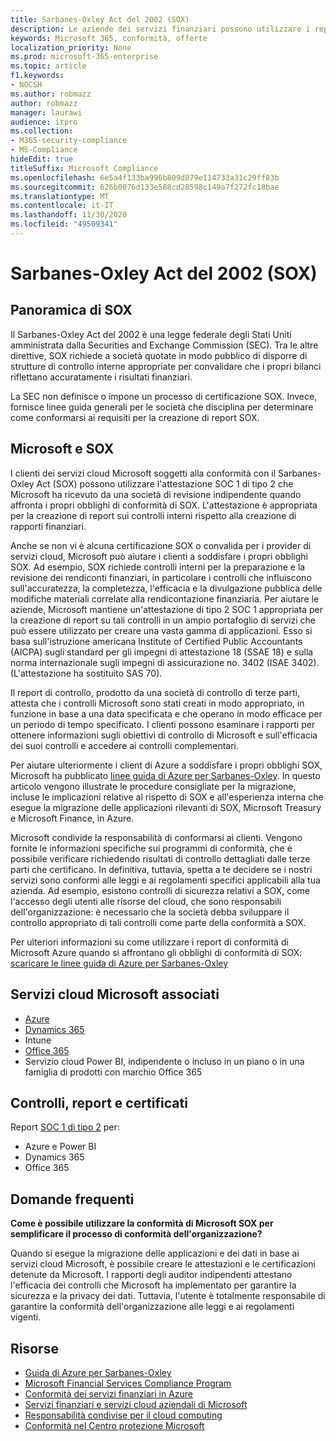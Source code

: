 ```yaml
---
title: Sarbanes-Oxley Act del 2002 (SOX)
description: Le aziende dei servizi finanziari possono utilizzare i report di conformità di Microsoft per soddisfare la conformità con l'Sarbanes-Oxley Act.
keywords: Microsoft 365, conformità, offerte
localization_priority: None
ms.prod: microsoft-365-enterprise
ms.topic: article
f1.keywords:
- NOCSH
ms.author: robmazz
author: robmazz
manager: laurawi
audience: itpro
ms.collection:
- M365-security-compliance
- MS-Compliance
hideEdit: true
titleSuffix: Microsoft Compliance
ms.openlocfilehash: 6e5a4f133ba996b809d879e114733a31c29ff83b
ms.sourcegitcommit: 626b0076d133e588cd28598c149a7f272fc18bae
ms.translationtype: MT
ms.contentlocale: it-IT
ms.lasthandoff: 11/30/2020
ms.locfileid: "49509341"
---
```

# <a name="sarbanes-oxley-act-of-2002-sox"></a>Sarbanes-Oxley Act del 2002 (SOX)

## <a name="sox-overview"></a>Panoramica di SOX

Il Sarbanes-Oxley Act del 2002 è una legge federale degli Stati Uniti amministrata dalla Securities and Exchange Commission (SEC). Tra le altre direttive, SOX richiede a società quotate in modo pubblico di disporre di strutture di controllo interne appropriate per convalidare che i propri bilanci riflettano accuratamente i risultati finanziari.

La SEC non definisce o impone un processo di certificazione SOX. Invece, fornisce linee guida generali per le società che disciplina per determinare come conformarsi ai requisiti per la creazione di report SOX.

## <a name="microsoft-and-sox"></a>Microsoft e SOX

I clienti dei servizi cloud Microsoft soggetti alla conformità con il Sarbanes-Oxley Act (SOX) possono utilizzare l'attestazione SOC 1 di tipo 2 che Microsoft ha ricevuto da una società di revisione indipendente quando affronta i propri obblighi di conformità di SOX. L'attestazione è appropriata per la creazione di report sui controlli interni rispetto alla creazione di rapporti finanziari.

Anche se non vi è alcuna certificazione SOX o convalida per i provider di servizi cloud, Microsoft può aiutare i clienti a soddisfare i propri obblighi SOX. Ad esempio, SOX richiede controlli interni per la preparazione e la revisione dei rendiconti finanziari, in particolare i controlli che influiscono sull'accuratezza, la completezza, l'efficacia e la divulgazione pubblica delle modifiche materiali correlate alla rendicontazione finanziaria. Per aiutare le aziende, Microsoft mantiene un'attestazione di tipo 2 SOC 1 appropriata per la creazione di report su tali controlli in un ampio portafoglio di servizi che può essere utilizzato per creare una vasta gamma di applicazioni. Esso si basa sull'istruzione americana Institute of Certified Public Accountants (AICPA) sugli standard per gli impegni di attestazione 18 (SSAE 18) e sulla norma internazionale sugli impegni di assicurazione no. 3402 (ISAE 3402). (L'attestazione ha sostituito SAS 70).

Il report di controllo, prodotto da una società di controllo di terze parti, attesta che i controlli Microsoft sono stati creati in modo appropriato, in funzione in base a una data specificata e che operano in modo efficace per un periodo di tempo specificato. I clienti possono esaminare i rapporti per ottenere informazioni sugli obiettivi di controllo di Microsoft e sull'efficacia dei suoi controlli e accedere ai controlli complementari.

Per aiutare ulteriormente i client di Azure a soddisfare i propri obblighi SOX, Microsoft ha pubblicato [linee guida di Azure per Sarbanes-Oxley](https://aka.ms/Azure-SOX-Guide). In questo articolo vengono illustrate le procedure consigliate per la migrazione, incluse le implicazioni relative al rispetto di SOX e all'esperienza interna che esegue la migrazione delle applicazioni rilevanti di SOX, Microsoft Treasury e Microsoft Finance, in Azure.

Microsoft condivide la responsabilità di conformarsi ai clienti. Vengono fornite le informazioni specifiche sui programmi di conformità, che è possibile verificare richiedendo risultati di controllo dettagliati dalle terze parti che certificano. In definitiva, tuttavia, spetta a te decidere se i nostri servizi sono conformi alle leggi e ai regolamenti specifici applicabili alla tua azienda. Ad esempio, esistono controlli di sicurezza relativi a SOX, come l'accesso degli utenti alle risorse del cloud, che sono responsabili dell'organizzazione: è necessario che la società debba sviluppare il controllo appropriato di tali controlli come parte della conformità a SOX.

Per ulteriori informazioni su come utilizzare i report di conformità di Microsoft Azure quando si affrontano gli obblighi di conformità di SOX: [scaricare le linee guida di Azure per Sarbanes-Oxley](https://aka.ms/Azure-SOX-Guide)

## <a name="microsoft-in-scope-cloud-services"></a>Servizi cloud Microsoft associati

- [Azure](https://aka.ms/AzureCompliance)
- [Dynamics 365](https://aka.ms/d365-compliance-list)
- Intune
- [Office 365](https://go.microsoft.com/fwlink/p/?LinkID=2077751)
- Servizio cloud Power BI, indipendente o incluso in un piano o in una famiglia di prodotti con marchio Office 365

## <a name="audits-reports-and-certificates"></a>Controlli, report e certificati

Report [SOC 1 di tipo 2](offering-SOC.md) per:

- Azure e Power BI
- Dynamics 365
- Office 365

## <a name="frequently-asked-questions"></a>Domande frequenti

**Come è possibile utilizzare la conformità di Microsoft SOX per semplificare il processo di conformità dell'organizzazione?**

Quando si esegue la migrazione delle applicazioni e dei dati in base ai servizi cloud Microsoft, è possibile creare le attestazioni e le certificazioni detenute da Microsoft. I rapporti degli auditor indipendenti attestano l'efficacia dei controlli che Microsoft ha implementato per garantire la sicurezza e la privacy dei dati. Tuttavia, l'utente è totalmente responsabile di garantire la conformità dell'organizzazione alle leggi e ai regolamenti vigenti.

## <a name="resources"></a>Risorse

- [Guida di Azure per Sarbanes-Oxley](https://aka.ms/Azure-SOX-Guide)
- [Microsoft Financial Services Compliance Program](https://www.microsoft.com/download/details.aspx?id=55332)
- [Conformità dei servizi finanziari in Azure](https://azure.microsoft.com/resources/videos/azurecon-2015-financial-services-compliance-in-azure/)
- [Servizi finanziari e servizi cloud aziendali di Microsoft](https://www.microsoft.com/trustcenter/cloudservices/financialservices)
- [Responsabilità condivise per il cloud computing](https://aka.ms/sharedresponsibility)
- [Conformità nel Centro protezione Microsoft](https://www.microsoft.com/trust-center/compliance/compliance-overview)
